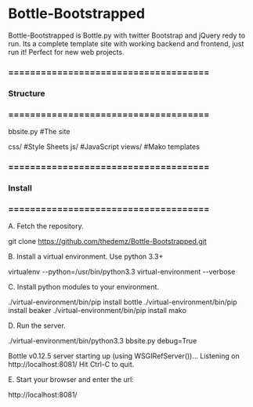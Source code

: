 Bottle-Bootstrapped
===================

Bottle-Bootstrapped is Bottle.py with twitter Bootstrap and jQuery redy to run. Its a complete template site with working backend and frontend, just run it! Perfect for new web projects.

### =====================================
### Structure
### =====================================

bbsite.py          #The site

css/               #Style Sheets
js/                #JavaScript
views/             #Mako templates


### =====================================
### Install
### =====================================

 A. Fetch the repository.

git clone https://github.com/thedemz/Bottle-Bootstrapped.git

 B. Install a virtual environment. Use python 3.3+

virtualenv --python=/usr/bin/python3.3 virtual-environment --verbose

 C. Install python modules to your environment.

./virtual-environment/bin/pip install bottle
./virtual-environment/bin/pip install beaker
./virtual-environment/bin/pip install mako

 D. Run the server.

./virtual-environment/bin/python3.3 bbsite.py debug=True            

Bottle v0.12.5 server starting up (using WSGIRefServer())...
Listening on http://localhost:8081/
Hit Ctrl-C to quit.

 E. Start your browser and enter the url:

http://localhost:8081/
